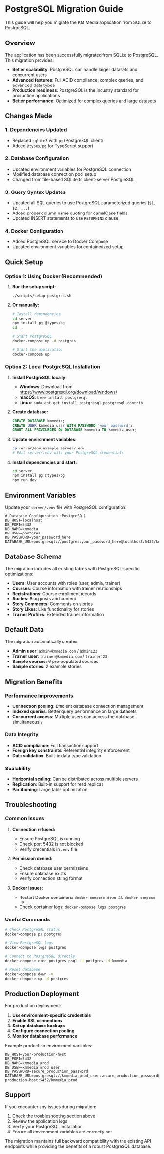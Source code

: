 # PostgreSQL Migration Guide

This guide will help you migrate the KM Media application from SQLite to PostgreSQL.

## Overview

The application has been successfully migrated from SQLite to PostgreSQL. This migration provides:

- **Better scalability**: PostgreSQL can handle larger datasets and concurrent users
- **Advanced features**: Full ACID compliance, complex queries, and advanced data types
- **Production readiness**: PostgreSQL is the industry standard for production applications
- **Better performance**: Optimized for complex queries and large datasets

## Changes Made

### 1. Dependencies Updated

- Replaced `sqlite3` with `pg` (PostgreSQL client)
- Added `@types/pg` for TypeScript support

### 2. Database Configuration

- Updated environment variables for PostgreSQL connection
- Modified database connection pool setup
- Changed from file-based SQLite to client-server PostgreSQL

### 3. Query Syntax Updates

- Updated all SQL queries to use PostgreSQL parameterized queries (`$1, $2, ...`)
- Added proper column name quoting for camelCase fields
- Updated INSERT statements to use `RETURNING` clause

### 4. Docker Configuration

- Added PostgreSQL service to Docker Compose
- Updated environment variables for containerized setup

## Quick Setup

### Option 1: Using Docker (Recommended)

1. **Run the setup script:**

   ```bash
   ./scripts/setup-postgres.sh
   ```

2. **Or manually:**

   ```bash
   # Install dependencies
   cd server
   npm install pg @types/pg
   cd ..

   # Start PostgreSQL
   docker-compose up -d postgres

   # Start the application
   docker-compose up
   ```

### Option 2: Local PostgreSQL Installation

1. **Install PostgreSQL locally:**

   - **Windows**: Download from https://www.postgresql.org/download/windows/
   - **macOS**: `brew install postgresql`
   - **Linux**: `sudo apt-get install postgresql postgresql-contrib`

2. **Create database:**

   ```sql
   CREATE DATABASE kmmedia;
   CREATE USER kmmedia_user WITH PASSWORD 'your_password';
   GRANT ALL PRIVILEGES ON DATABASE kmmedia TO kmmedia_user;
   ```

3. **Update environment variables:**

   ```bash
   cp server/env.example server/.env
   # Edit server/.env with your PostgreSQL credentials
   ```

4. **Install dependencies and start:**
   ```bash
   cd server
   npm install pg @types/pg
   npm run dev
   ```

## Environment Variables

Update your `server/.env` file with PostgreSQL configuration:

```env
# Database Configuration (PostgreSQL)
DB_HOST=localhost
DB_PORT=5432
DB_NAME=kmmedia
DB_USER=postgres
DB_PASSWORD=your_password_here
DATABASE_URL=postgresql://postgres:your_password_here@localhost:5432/kmmedia
```

## Database Schema

The migration includes all existing tables with PostgreSQL-specific optimizations:

- **Users**: User accounts with roles (user, admin, trainer)
- **Courses**: Course information with trainer relationships
- **Registrations**: Course enrollment records
- **Stories**: Blog posts and content
- **Story Comments**: Comments on stories
- **Story Likes**: Like functionality for stories
- **Trainer Profiles**: Extended trainer information

## Default Data

The migration automatically creates:

- **Admin user**: `admin@kmmedia.com` / `admin123`
- **Trainer user**: `trainer@kmmedia.com` / `trainer123`
- **Sample courses**: 6 pre-populated courses
- **Sample stories**: 2 example stories

## Migration Benefits

### Performance Improvements

- **Connection pooling**: Efficient database connection management
- **Indexed queries**: Better query performance on large datasets
- **Concurrent access**: Multiple users can access the database simultaneously

### Data Integrity

- **ACID compliance**: Full transaction support
- **Foreign key constraints**: Referential integrity enforcement
- **Data validation**: Built-in data type validation

### Scalability

- **Horizontal scaling**: Can be distributed across multiple servers
- **Replication**: Built-in support for read replicas
- **Partitioning**: Large table optimization

## Troubleshooting

### Common Issues

1. **Connection refused:**

   - Ensure PostgreSQL is running
   - Check port 5432 is not blocked
   - Verify credentials in `.env` file

2. **Permission denied:**

   - Check database user permissions
   - Ensure database exists
   - Verify connection string format

3. **Docker issues:**
   - Restart Docker containers: `docker-compose down && docker-compose up`
   - Check container logs: `docker-compose logs postgres`

### Useful Commands

```bash
# Check PostgreSQL status
docker-compose ps postgres

# View PostgreSQL logs
docker-compose logs postgres

# Connect to PostgreSQL directly
docker-compose exec postgres psql -U postgres -d kmmedia

# Reset database
docker-compose down -v
docker-compose up -d postgres
```

## Production Deployment

For production deployment:

1. **Use environment-specific credentials**
2. **Enable SSL connections**
3. **Set up database backups**
4. **Configure connection pooling**
5. **Monitor database performance**

Example production environment variables:

```env
DB_HOST=your-production-host
DB_PORT=5432
DB_NAME=kmmedia_prod
DB_USER=kmmedia_prod_user
DB_PASSWORD=secure_production_password
DATABASE_URL=postgresql://kmmedia_prod_user:secure_production_password@your-production-host:5432/kmmedia_prod
```

## Support

If you encounter any issues during migration:

1. Check the troubleshooting section above
2. Review the application logs
3. Verify your PostgreSQL installation
4. Ensure all environment variables are correctly set

The migration maintains full backward compatibility with the existing API endpoints while providing the benefits of a robust PostgreSQL database.
